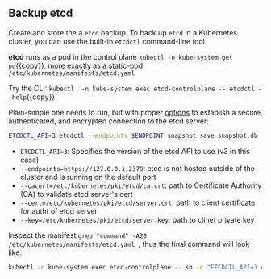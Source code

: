 ## Backup etcd


Create and store the a `etcd` backup. To back up `etcd` in a Kubernetes cluster, you can use the built-in `etcdctl` command-line tool.

**etcd** runs as a pod in the control plane `kubectl -n kube-system get po`{{copy}}, more exactly as a static-pod `/etc/kubernetes/manifests/etcd.yaml`

Try the CLI: `kubectl  -n kube-system exec etcd-controlplane -- etcdctl --help`{{copy}}

Plain-simple one needs to run, but with proper [options](https://kubernetes.io/docs/tasks/administer-cluster/configure-upgrade-etcd/#snapshot-using-etcdctl-options) to establish a secure, authenticated, and encrypted connection to the etcd server:
```bash
ETCDCTL_API=3 etcdctl --endpoints $ENDPOINT snapshot save snapshot.db
```

* `ETCDCTL_API=3`: Specifies the version of the etcd API to use (v3 in this case)
* `--endpoints=https://127.0.0.1:2379`: etcd is not hosted outside of the cluster and is running on the default port
* `--cacert=/etc/kubernetes/pki/etcd/ca.crt`: path to Certificate Authority (CA) to validate etcd server's cert
* `--cert=/etc/kubernetes/pki/etcd/server.crt`: path to client certificate for autht of etcd server
* `--key=/etc/kubernetes/pki/etcd/server.key`: path to clinet private key

Inspect the manifest `grep "command" -A20  /etc/kubernetes/manifests/etcd.yaml `, thus the final command will look like:

```bash
kubectl -n kube-system exec etcd-controlplane -- sh -c "ETCDCTL_API=3 etcdctl --endpoints=https://127.0.0.1:2379 --cacert=/etc/kubernetes/pki/etcd/ca.crt --cert=/etc/kubernetes/pki/etcd/peer.crt --key=/etc/kubernetes/pki/etcd/peer.key snapshot save /var/lib/etcd/snap.db"{{copy}}
```